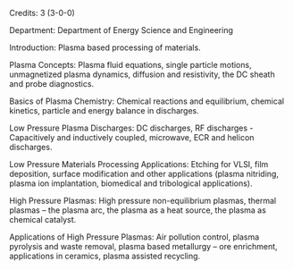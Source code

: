 Credits: 3 (3-0-0)

Department: Department of Energy Science and Engineering

Introduction: Plasma based processing of materials.

Plasma Concepts: Plasma fluid equations, single particle motions, unmagnetized plasma dynamics, diffusion and resistivity, the DC sheath and probe diagnostics.

Basics of Plasma Chemistry: Chemical reactions and equilibrium, chemical kinetics, particle and energy balance in discharges.

Low Pressure Plasma Discharges: DC discharges, RF discharges - Capacitively and inductively coupled, microwave, ECR and helicon discharges.

Low Pressure Materials Processing Applications: Etching for VLSI, film deposition, surface modification and other applications (plasma nitriding, plasma ion implantation, biomedical and tribological applications).

High Pressure Plasmas: High pressure non-equilibrium plasmas, thermal plasmas – the plasma arc, the plasma as a heat source, the plasma as chemical catalyst.

Applications of High Pressure Plasmas: Air pollution control, plasma pyrolysis and waste removal, plasma based metallurgy – ore enrichment, applications in ceramics, plasma assisted recycling.